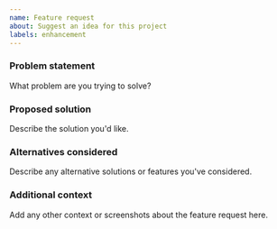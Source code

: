 ```yaml
---
name: Feature request
about: Suggest an idea for this project
labels: enhancement
---
```


### Problem statement

What problem are you trying to solve?

### Proposed solution

Describe the solution you'd like.

### Alternatives considered

Describe any alternative solutions or features you've considered.

### Additional context

Add any other context or screenshots about the feature request here.


